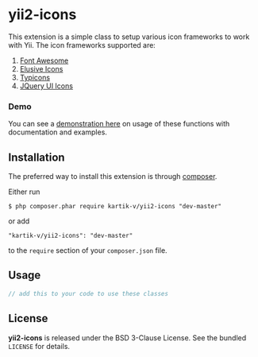 yii2-icons
==========

This extension is a simple class to setup various icon frameworks to work with Yii. The icon frameworks supported are:
1. [Font Awesome](http://fortawesome.github.io/Font-Awesome/)
2. [Elusive Icons](http://shoestrap.org/downloads/elusive-icons-webfont/)
3. [Typicons](http://typicons.com/)
4. [JQuery UI Icons](http://api.jqueryui.com/theming/icons/)

### Demo
You can see a [demonstration here](http://demos.krajee.com/icons) on usage of these functions with documentation and examples.

## Installation

The preferred way to install this extension is through [composer](http://getcomposer.org/download/).

Either run

```
$ php composer.phar require kartik-v/yii2-icons "dev-master"
```

or add

```
"kartik-v/yii2-icons": "dev-master"
```

to the ```require``` section of your `composer.json` file.

## Usage

```php
// add this to your code to use these classes
```

## License

**yii2-icons** is released under the BSD 3-Clause License. See the bundled `LICENSE` for details.
